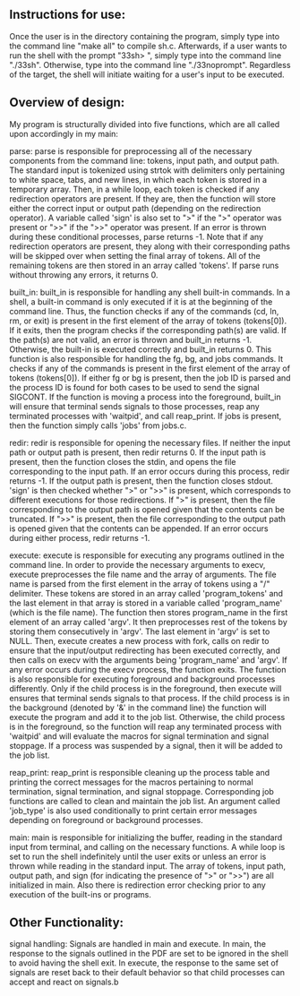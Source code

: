 Instructions for use:
-
Once the user is in the directory containing the program, simply type into the
command line "make all" to compile sh.c. Afterwards, if a user wants to run the
shell with the prompt "33sh> ", simply type into the command line "./33sh".
Otherwise, type into the command line "./33noprompt". Regardless of the target,
the shell will initiate waiting for a user's input to be executed.

Overview of design:
-
My program is structurally divided into five functions, which are all called
upon accordingly in my main:

parse:
parse is responsible for preprocessing all of the necessary components from the
command line: tokens, input path, and output path. The standard input is
tokenized using strtok with delimiters only pertaining to white space, tabs, and
new lines, in which each token is stored in a temporary array. Then, in a while
loop, each token is checked if any redirection operators are present. If they
are, then the function will store either the correct input or output path
(depending on the redirection operator). A variable called 'sign' is also set to
">" if the ">" operator was present or ">>" if the ">>" operator was present.
If an error is thrown during these conditional processes, parse returns -1. Note
that if any redirection operators are present, they along with their corresponding
paths will be skipped over when setting the final array of tokens. All of the
remaining tokens are then stored in an array called 'tokens'. If parse runs
without throwing any errors, it returns 0.

built_in:
built_in is responsible for handling any shell built-in commands. In a shell,
a built-in command is only executed if it is at the beginning of the command
line. Thus, the function checks if any of the commands (cd, ln, rm, or exit) is
present in the first element of the array of tokens (tokens[0]). If it exits,
then the program checks if the corresponding path(s) are valid. If the path(s)
are not valid, an error is thrown and built_in returns -1. Otherwise, the
built-in is executed correctly and built_in returns 0. This function is also
responsible for handling the fg, bg, and jobs commands. It checks if any of
the commands is present in the first element of the array of tokens (tokens[0]).
If either fg or bg is present, then the job ID is parsed and the process ID is
found for both cases to be used to send the signal SIGCONT. If the function is
moving a process into the foreground, built_in will ensure that terminal sends
signals to those processes, reap any terminated processes with 'waitpid', and
call reap_print. If jobs is present, then the function simply calls 'jobs' from
jobs.c.

redir:
redir is responsible for opening the necessary files. If neither the input path
or output path is present, then redir returns 0. If the input path is present,
then the function closes the stdin, and opens the file corresponding to the
input path. If an error occurs during this process, redir returns -1. If the
output path is present, then the function closes stdout. 'sign' is then checked
whether ">" or ">>" is present, which corresponds to different executions for
those redirections. If ">" is present, then the file corresponding to the output
path is opened given that the contents can be truncated. If ">>" is present,
then the file corresponding to the output path is opened given that the contents
can be appended. If an error occurs during either process, redir returns -1.

execute:
execute is responsible for executing any programs outlined in the command line.
In order to provide the necessary arguments to execv, execute preprocesses the
file name and the array of arguments. The file name is parsed from the first
element in the array of tokens using a "/" delimiter. These tokens are stored
in an array called 'program_tokens' and the last element in that array is stored
in a variable called 'program_name' (which is the file name). The function then
stores program_name in the first element of an array called 'argv'. It then
preprocesses rest of the tokens by storing them consecutively in 'argv'. The last
element in 'argv' is set to NULL. Then, execute creates a new process with fork,
calls on redir to ensure that the input/output redirecting has been executed
correctly, and then calls on execv with the arguments being 'program_name' and
'argv'. If any error occurs during the execv process, the function exits.
The function is also responsible for executing foreground and background
processes differently. Only if the child process is in the foreground, then
execute will ensures that terminal sends signals to that process. If the child
process is in the background (denoted by '&' in the command line) the function
will execute the program and add it to the job list. Otherwise, the child process
is in the foreground, so the function will reap any terminated process with
'waitpid' and will evaluate the macros for signal termination and signal stoppage.
If a process was suspended by a signal, then it will be added to the job list.

reap_print:
reap_print is responsible cleaning up the process table and printing the correct
messages for the macros pertaining to normal termination, signal termination,
and signal stoppage. Corresponding job functions are called to clean and maintain
the job list. An argument called 'job_type' is also used conditionally to print
certain error messages depending on foreground or background processes.

main:
main is responsible for initializing the buffer, reading in the standard input
from terminal, and calling on the necessary functions. A while loop is set to
run the shell indefinitely until the user exits or unless an error is thrown
while reading in the standard input. The array of tokens, input path, output
path, and sign (for indicating the presence of ">" or ">>") are all initialized
in main. Also there is redirection error checking prior to any execution of
the built-ins or programs.

Other Functionality:
-
signal handling:
Signals are handled in main and execute. In main, the response to the signals
outlined in the PDF are set to be ignored in the shell to avoid having the shell
exit. In execute, the response to the same set of signals are reset back to their
default behavior so that child processes can accept and react on signals.b
